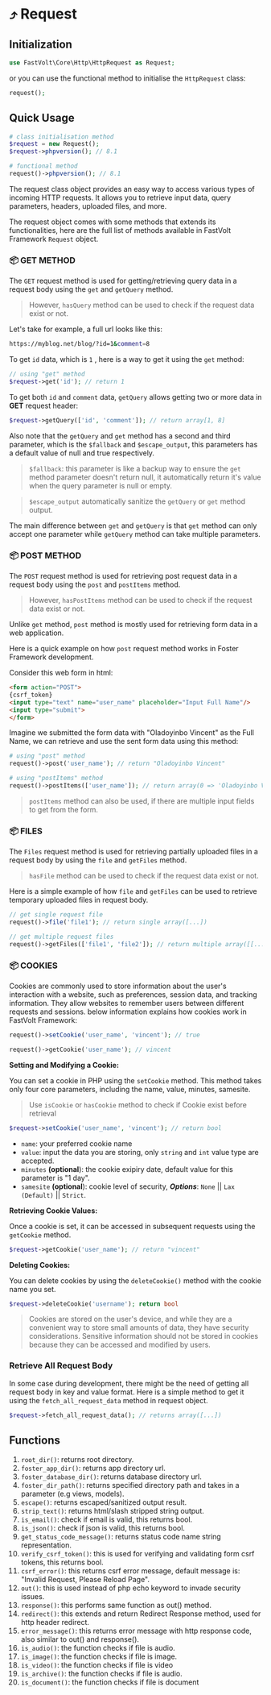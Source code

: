 # ⤴ Request

## Initialization

```php
use FastVolt\Core\Http\HttpRequest as Request;
```
or you can use the functional method to initialise the `HttpRequest` class:

```php
request();
```

## Quick Usage
```php
# class initialisation method
$request = new Request();
$request->phpversion(); // 8.1

# functional method
request()->phpversion(); // 8.1
```

The request class object provides an easy way to access various types of incoming HTTP requests. It allows you to retrieve input data, query parameters, headers, uploaded files, and more.

The request object comes with some methods that extends its functionalities, here are the full list of methods available in FastVolt Framework `Request` object.


### 📦 GET METHOD

The `GET` request method is used for getting/retrieving query data in a request body using the `get` and `getQuery` method.

> However, `hasQuery` method can be used to check if the request data exist or not.

Let's take for example, a full url looks like this:

```sh
https://myblog.net/blog/?id=1&comment=8
```

To get `id` data, which is `1` , here is a way to get it using the `get` method:

```php
// using "get" method
$request->get('id'); // return 1
```

To get both `id` and `comment` data, `getQuery` allows getting two or more data in **GET** request header:

```php
$request->getQuery(['id', 'comment']); // return array[1, 8]
```

Also note that the `getQuery` and `get` method has a second and third parameter, which is the `$fallback` and `$escape_output`, this parameters has a default value of null and true respectively.

> `$fallback`: this parameter is like a backup way to ensure the `get` method parameter doesn't return null, it automatically return it's value when the query parameter is null or empty.

> `$escape_output` automatically sanitize the `getQuery` or `get` method output.

The main difference between `get` and `getQuery` is that `get` method can only accept one parameter while `getQuery` method can take multiple parameters.



### 📦 POST METHOD

The `POST` request method is used for retrieving post request data in a request body using the `post` and `postItems` method.

> However, `hasPostItems` method can be used to check if the request data exist or not.

Unlike `get` method, `post` method is mostly used for retrieving form data in a web application.

Here is a quick example on how `post` request method works in Foster Framework development.

Consider this web form in html:

```html
<form action="POST">
{csrf_token}
<input type="text" name="user_name" placeholder="Input Full Name"/>
<input type="submit">
</form>
```

Imagine we submitted the form data with "Oladoyinbo Vincent" as the Full Name, we can retrieve and use the sent form data using this method:

```php
# using "post" method
request()->post('user_name'); // return "Oladoyinbo Vincent"

# using "postItems" method
request()->postItems(['user_name']); // return array(0 => 'Oladoyinbo Vincent')
```

> `postItems` method can also be used, if there are multiple input fields to get from the form.




### 📦 FILES

The `Files` request method is used for retrieving partially uploaded files in a request body by using the `file` and `getFiles` method.

> `hasFile` method can be used to check if the request data exist or not.

Here is a simple example of how `file` and `getFiles` can be used to retrieve temporary uploaded files in request body.

```php
// get single request file 
request()->file('file1'); // return single array([...])

// get multiple request files
request()->getFiles(['file1', 'file2']); // return multiple array([[...], [...]])
```



### 📦 COOKIES

Cookies are commonly used to store information about the user's interaction with a website, such as preferences, session data, and tracking information. They allow websites to remember users between different requests and sessions. below information explains how cookies work in FastVolt Framework:

```php
request()->setCookie('user_name', 'vincent'); // true

request()->getCookie('user_name'); // vincent
```


**Setting and Modifying a Cookie:**

You can set a cookie in PHP using the `setCookie` method. This method takes only four core parameters, including the name, value, minutes, samesite.

> Use `isCookie` or `hasCookie` method to check if Cookie exist before retrieval

```php
$request->setCookie('user_name', 'vincent'); // return bool
```

* `name`: your preferred cookie name
* `value`: input the data you are storing, only `string` and `int` value type are accepted.
* `minutes` **(optional**): the cookie exipiry date, default value for this parameter is "1 day".
* `samesite` **(optional**): cookie level of security, _**Options**_: `None` || `Lax (Default)` || `Strict`.



**Retrieving Cookie Values:**

Once a cookie is set, it can be accessed in subsequent requests using the `getCookie` method.

```php
$request->getCookie('user_name'); // return "vincent"
```



**Deleting Cookies:**

You can delete cookies by using the `deleteCookie()` method with the cookie name you set.

```php
$request->deleteCookie('username'); return bool
```

> Cookies are stored on the user's device, and while they are a convenient way to store small amounts of data, they have security considerations. Sensitive information should not be stored in cookies because they can be accessed and modified by users.



### Retrieve All Request Body

In some case during development, there might be the need of getting all request body in key and value format. Here is a simple method to get it using the `fetch_all_request_data` method in request object.

```php
$request->fetch_all_request_data(); // returns array([...])
```


## Functions

1. `root_dir()`: returns root directory.
2. `foster_app_dir()`: returns app directory url.
3. `foster_database_dir()`: returns database directory url.
4. `foster_dir_path()`: returns specified directory path and takes in a parameter (e.g views, models).
5. `escape()`: returns escaped/sanitized output result.
6. `strip_text()`: returns html/slash stripped string output.
7. `is_email()`: check if email is valid, this returns bool.
8. `is_json()`: check if json is valid, this returns bool.
9. `get_status_code_message()`: returns status code name string representation.
10. `verify_csrf_token()`: this is used for verifying and validating form csrf tokens, this returns bool.
11. `csrf_error()`: this returns csrf error message, default message is: "Invalid Request, Please Reload Page".
12. `out()`: this is used instead of php echo keyword to invade security issues.
13. `response()`: this performs same function as out() method.
14. `redirect()`: this extends and return Redirect Response method, used for http header redirect.
15. `error_message()`: this returns error message with http response code, also similar to out() and response().
16. `is_audio()`: the function checks if file is audio.
17. `is_image()`: the function checks if file is image.
18. `is_video()`: the function checks if file is video
19. `is_archive()`: the function checks if file is audio.
20. `is_document()`: the function checks if file is document

